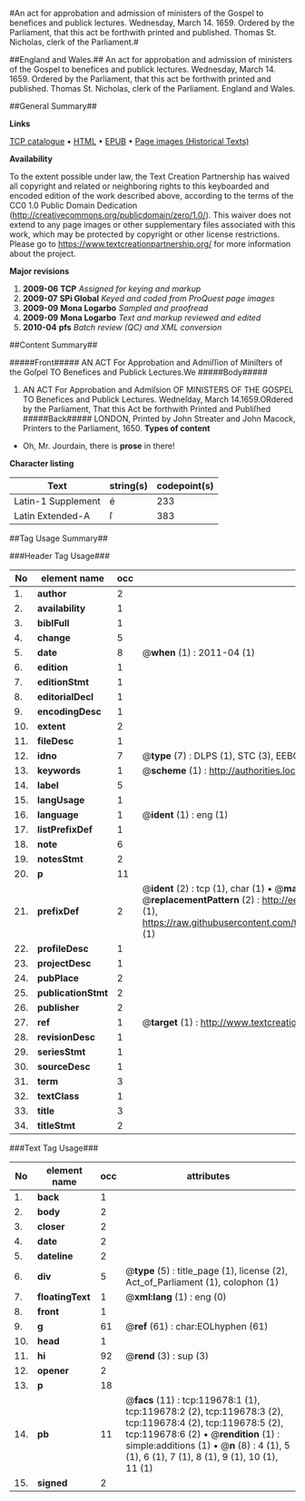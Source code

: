 #An act for approbation and admission of ministers of the Gospel to benefices and publick lectures. Wednesday, March 14. 1659. Ordered by the Parliament, that this act be forthwith printed and published. Thomas St. Nicholas, clerk of the Parliament.#

##England and Wales.##
An act for approbation and admission of ministers of the Gospel to benefices and publick lectures. Wednesday, March 14. 1659. Ordered by the Parliament, that this act be forthwith printed and published. Thomas St. Nicholas, clerk of the Parliament.
England and Wales.

##General Summary##

**Links**

[TCP catalogue](http://www.ota.ox.ac.uk/tcp/)  • 
[HTML](http://tei.it.ox.ac.uk/tcp/Texts-HTML/free/A82/A82348.html)  • 
[EPUB](http://tei.it.ox.ac.uk/tcp/Texts-EPUB/free/A82/A82348.epub) • 
[Page images (Historical Texts)](https://historicaltexts.jisc.ac.uk/eebo-99867370e)

**Availability**

To the extent possible under law, the Text Creation Partnership has waived all copyright and related or neighboring rights to this keyboarded and encoded edition of the work described above, according to the terms of the CC0 1.0 Public Domain Dedication (http://creativecommons.org/publicdomain/zero/1.0/). This waiver does not extend to any page images or other supplementary files associated with this work, which may be protected by copyright or other license restrictions. Please go to https://www.textcreationpartnership.org/ for more information about the project.

**Major revisions**

1. __2009-06__ __TCP__ *Assigned for keying and markup*
1. __2009-07__ __SPi Global__ *Keyed and coded from ProQuest page images*
1. __2009-09__ __Mona Logarbo__ *Sampled and proofread*
1. __2009-09__ __Mona Logarbo__ *Text and markup reviewed and edited*
1. __2010-04__ __pfs__ *Batch review (QC) and XML conversion*

##Content Summary##

#####Front#####
AN ACT For Approbation and Admiſſion of Miniſters of the Goſpel TO Benefices and Publick Lectures.We
#####Body#####

1. AN ACT For Approbation and Admiſsion OF MINISTERS OF THE GOSPEL TO Benefices and Publick Lectures.
Wedneſday, March 14.1659.ORdered by the Parliament, That this Act be forthwith Printed and Publiſhed
#####Back#####
LONDON, Printed by John Streater and John Macock, Printers to the Parliament, 1650.
**Types of content**

  * Oh, Mr. Jourdain, there is **prose** in there!

**Character listing**


|Text|string(s)|codepoint(s)|
|---|---|---|
|Latin-1 Supplement|é|233|
|Latin Extended-A|ſ|383|

##Tag Usage Summary##

###Header Tag Usage###

|No|element name|occ|attributes|
|---|---|---|---|
|1.|__author__|2||
|2.|__availability__|1||
|3.|__biblFull__|1||
|4.|__change__|5||
|5.|__date__|8| @__when__ (1) : 2011-04 (1)|
|6.|__edition__|1||
|7.|__editionStmt__|1||
|8.|__editorialDecl__|1||
|9.|__encodingDesc__|1||
|10.|__extent__|2||
|11.|__fileDesc__|1||
|12.|__idno__|7| @__type__ (7) : DLPS (1), STC (3), EEBO-CITATION (1), PROQUEST (1), VID (1)|
|13.|__keywords__|1| @__scheme__ (1) : http://authorities.loc.gov/ (1)|
|14.|__label__|5||
|15.|__langUsage__|1||
|16.|__language__|1| @__ident__ (1) : eng (1)|
|17.|__listPrefixDef__|1||
|18.|__note__|6||
|19.|__notesStmt__|2||
|20.|__p__|11||
|21.|__prefixDef__|2| @__ident__ (2) : tcp (1), char (1)  •  @__matchPattern__ (2) : ([0-9\-]+):([0-9IVX]+) (1), (.+) (1)  •  @__replacementPattern__ (2) : http://eebo.chadwyck.com/downloadtiff?vid=$1&page=$2 (1), https://raw.githubusercontent.com/textcreationpartnership/Texts/master/tcpchars.xml#$1 (1)|
|22.|__profileDesc__|1||
|23.|__projectDesc__|1||
|24.|__pubPlace__|2||
|25.|__publicationStmt__|2||
|26.|__publisher__|2||
|27.|__ref__|1| @__target__ (1) : http://www.textcreationpartnership.org/docs/. (1)|
|28.|__revisionDesc__|1||
|29.|__seriesStmt__|1||
|30.|__sourceDesc__|1||
|31.|__term__|3||
|32.|__textClass__|1||
|33.|__title__|3||
|34.|__titleStmt__|2||


###Text Tag Usage###

|No|element name|occ|attributes|
|---|---|---|---|
|1.|__back__|1||
|2.|__body__|2||
|3.|__closer__|2||
|4.|__date__|2||
|5.|__dateline__|2||
|6.|__div__|5| @__type__ (5) : title_page (1), license (2), Act_of_Parliament (1), colophon (1)|
|7.|__floatingText__|1| @__xml:lang__ (1) : eng (0)|
|8.|__front__|1||
|9.|__g__|61| @__ref__ (61) : char:EOLhyphen (61)|
|10.|__head__|1||
|11.|__hi__|92| @__rend__ (3) : sup (3)|
|12.|__opener__|2||
|13.|__p__|18||
|14.|__pb__|11| @__facs__ (11) : tcp:119678:1 (1), tcp:119678:2 (2), tcp:119678:3 (2), tcp:119678:4 (2), tcp:119678:5 (2), tcp:119678:6 (2)  •  @__rendition__ (1) : simple:additions (1)  •  @__n__ (8) : 4 (1), 5 (1), 6 (1), 7 (1), 8 (1), 9 (1), 10 (1), 11 (1)|
|15.|__signed__|2||
